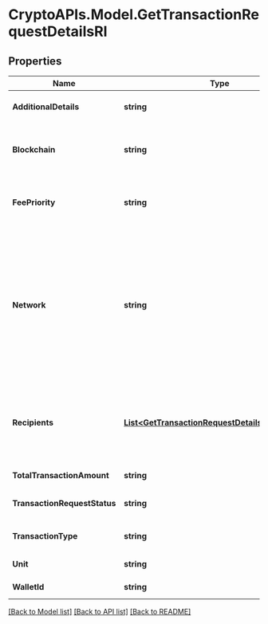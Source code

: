 # CryptoAPIs.Model.GetTransactionRequestDetailsRI

## Properties

Name | Type | Description | Notes
------------ | ------------- | ------------- | -------------
**AdditionalDetails** | **string** | Defines an optional note for additional details. | 
**Blockchain** | **string** | Represents the specific blockchain protocol name, e.g. Ethereum, Bitcoin, etc. | 
**FeePriority** | **string** | Defines the priority for the fee, if it is \&quot;slow\&quot;, \&quot;standard\&quot; or \&quot;fast\&quot;. | 
**Network** | **string** | Represents the name of the blockchain network used; blockchain networks are usually identical as technology and software, but they differ in data, e.g. - \&quot;mainnet\&quot; is the live network with actual data while networks like \&quot;testnet\&quot;, \&quot;ropsten\&quot; are test networks. | 
**Recipients** | [**List&lt;GetTransactionRequestDetailsRIRecipients&gt;**](GetTransactionRequestDetailsRIRecipients.md) | Represents a list of recipient addresses with the respective amounts. In account-based protocols like Ethereum there is only one address in this list. | 
**TotalTransactionAmount** | **string** | Defines the total transaction amount. | 
**TransactionRequestStatus** | **string** | Defines the status of the transaction request, e.g. pending. | 
**TransactionType** | **string** | Defines the transaction type, if it is for coins or tokens. | 
**Unit** | **string** | Defines the unit of the amount. | 
**WalletId** | **string** | Defines the unique ID of the Wallet. | 

[[Back to Model list]](../README.md#documentation-for-models) [[Back to API list]](../README.md#documentation-for-api-endpoints) [[Back to README]](../README.md)

